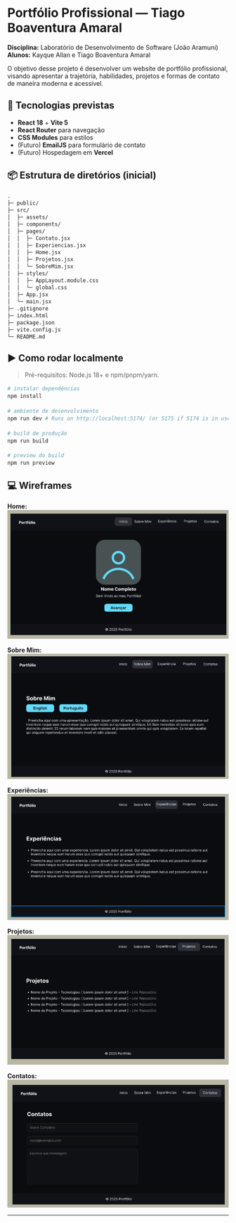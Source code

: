 # Portfólio Profissional — Tiago Boaventura Amaral

**Disciplina:** Laboratório de Desenvolvimento de Software (João Aramuni)  
**Alunos:** Kayque Allan e Tiago Boaventura Amaral

O objetivo desse projeto é desenvolver um website de portfólio profissional, visando
apresentar a trajetória, habilidades, projetos e formas de contato de maneira moderna
e acessível.

## 🧱 Tecnologias previstas

- **React 18** + **Vite 5**
- **React Router** para navegação
- **CSS Modules** para estilos
- (Futuro) **EmailJS** para formulário de contato
- (Futuro) Hospedagem em **Vercel**

## 📦 Estrutura de diretórios (inicial)

```
.
├─ public/
├─ src/
│  ├─ assets/
│  ├─ components/
│  ├─ pages/
│  │  ├─ Contato.jsx
│  │  ├─ Experiencias.jsx
│  │  ├─ Home.jsx
│  │  ├─ Projetos.jsx
│  │  └─ SobreMim.jsx
│  ├─ styles/
│  │  ├─ AppLayout.module.css
│  │  └─ global.css
│  ├─ App.jsx
│  └─ main.jsx
├─ .gitignore
├─ index.html
├─ package.json
├─ vite.config.js
└─ README.md
```

## ▶️ Como rodar localmente

> Pré-requisitos: Node.js 18+ e npm/pnpm/yarn.

```bash
# instalar dependências
npm install

# ambiente de desenvolvimento
npm run dev # Runs on http://localhost:5174/ (or 5175 if 5174 is in use)

# build de produção
npm run build

# preview do build
npm run preview
```

## 💻 Wireframes
**Home:**
![Home](WireframesFigma/home.png)

**Sobre Mim:**
![Sobre](WireframesFigma/sobre.png)

**Experiências:**
![Experiencias](WireframesFigma/experiencias.png)

**Projetos:**
![Projetos](WireframesFigma/projetos.png)

**Contatos:**
![Contatos](WireframesFigma/contatos.png)

---



